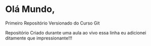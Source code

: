 # Olá Mundo,
 Primeiro Repositório Versionado do Curso Git

Repositório Criado durante uma aula ao vivo
essa linha eu  adicionei ditamente que impressionante!!!
